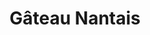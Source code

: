 ---
layout: recette
categories: [recettes]
hidden: true
lang: fr
sitemap: false
title: Gâteau Nantais
type: sucre
recettes:
  Classique:
    ingredients: 
      - nom: beurre
        qte: 125
        unite: gr
      - nom: sucre blanc
        qte: 125
        unite: gr
      - nom: oeufs 
        qte: 3
      - nom: poudre d'amandes
        qte: 125
        unite: gr
      - nom: farine
        qte: 40
        unite: gr
      - nom: rhum brun
        qte: 30
        unite: gr
      - nom: glaçage rhum
        lien: /recettes/glacage 
      - nom: zestes de citron vert
    etapes:
      - label: Préparation
        details:
          - Battre le beurre avec le sucre à vitesse lente. Arrêter quand le mélange a blanchi et est aérien
          - Ajouter les oeufs un à un, battre à vitesse lente
          - Ajouter 15 grammes de rhum brun et la poudre d'amandes, battre à vitesse moyenne
          - Ajouter la farine
          - Incorporer à la spatule silicone
      - label: Cuisson
        emoji: 🔥
        details:
          - Cuire 40 minutes à 170°C
          - Démouler à l'envers sur une grille
          - Imbiber de 15 grammes de rhum brun à l'aide d'un pinceau
          - Laisser refroidir le gâteau
      - label: Glaçage
        details:
          - label: Voir ici, l'onglet "Rhum"
            link: /recettes/glacage
          - Verser le glaçage et l'étaler à l'aide d'une spatule coudée
          - Réserver au frais
          - Ajouter les zestes de citron vert
---